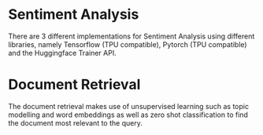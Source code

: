 # Sentiment Analysis

There are 3 different implementations for Sentiment Analysis using different libraries, namely Tensorflow (TPU compatible), Pytorch (TPU compatible) and the Huggingface Trainer API.

# Document Retrieval

The document retrieval makes use of unsupervised learning such as topic modelling and word embeddings as well as zero shot classification to find the document most relevant to the query. 